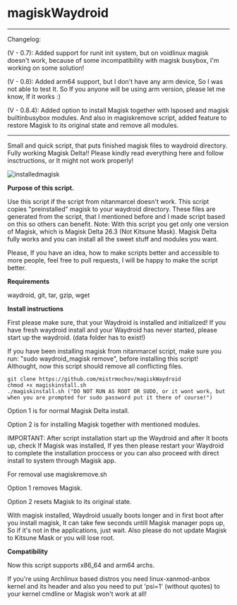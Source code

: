 # magiskWaydroid
__________________________________________________________________________________________________________________________________________________________________________________________
Changelog:

(V - 0.7): Added support for runit init system, but on voidlinux magisk doesn't work, because of some incompatibility with magisk busybox, I'm working on some solution!

(V - 0.8): Added arm64 support, but I don't have any arm device, So I was not able to test It. So If you anyone will be using arm version, please let me know, If it works :)

(V - 0.8.4): Added option to install Magisk together with lsposed and magisk builtinbusybox modules. And also in magiskremove script, added feature to restore Magisk to its original state and remove all modules.
__________________________________________________________________________________________________________________________________________________________________________________________

Small and quick script, that puts finished magisk files to waydroid directory. Fully working Magisk Delta!!
Please kindly read everything here and follow insctructions, or It might not work properly!

![installedmagisk](https://storage.googleapis.com/mistrmochov/installedmagisk.png)

**Purpose of this script.**

 Use this script if the script from nitanmarcel doesn't work. This script copies "preinstalled" magisk to your waydroid directory. These files are generated from the script, that I mentioned before and I made script based on this so others can benefit. 
 Note: With this script you get only one version of Magisk, which is Magisk Delta 26.3 (Not Kitsune Mask). Magisk Delta fully works and you can install all the sweet stuff and modules you want.

 Please, If you have an idea, how to make scripts better and accessible to more people, feel free to pull requests, I will be happy to make the script better.

 **Requirements**

 waydroid,
 git,
 tar,
 gzip,
 wget

 **Install instructions**
 
 First please make sure, that your Waydroid is installed and initialized!
 If you have fresh waydroid install and your Waydroid has never started, please start up the waydroid. (data folder has to exist!)

 If you have been installing magisk from nitanmarcel script, make sure you run: "sudo waydroid_magisk remove", before installing this script! Althought, now this script should remove all conflicting files.
 ```shell
git clone https://github.com/mistrmochov/magiskWaydroid
chmod +x magiskinstall.sh
./magiskinstall.sh ("DO NOT RUN AS ROOT OR SUDO, or it wont work, but when you are prompted for sudo password put it there of course!")
```
 Option 1 is for normal Magisk Delta install.

 Option 2 is for installing Magisk together with mentioned modules.


 IMPORTANT: After script installation start up the Waydroid and after It boots up, check If Magisk was installed, If yes then please restart your Waydroid to complete the installation proccess or you can also proceed with direct install to system through Magisk app.
 
 For removal use magiskremove.sh
 
 Option 1 removes Magisk.

 Option 2 resets Magisk to its original state.
 
 With magisk installed, Waydroid usually boots longer and in first boot after you install magisk, It can take few seconds untill Magisk manager pops up, So if it's not in the applications, just wait.
 Also please do not update Magisk to Kitsune Mask or you will lose root.
 
 **Compatibility**
 
 Now this script supports x86_64 and arm64 archs.
 
 If you're using Archlinux based distros you need linux-xanmod-anbox kernel and its header and also you need to put 'psi=1' (without quotes) to your kernel cmdline or Magisk won't work at all!

